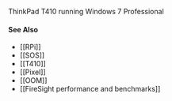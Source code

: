ThinkPad T410 running Windows 7 Professional

#### See Also
* [[RPi]]
* [[SOS]]
* [[T410]]
* [[Pixel]]
* [[OOM]]
* [[FireSight performance and benchmarks]]